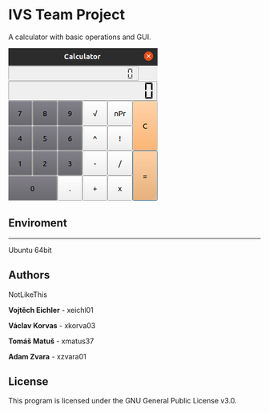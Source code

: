 # IVS Team Project

A calculator with basic operations and GUI. 


![NotLikeThis Calculator](screenshot.png) 

## Enviroment
---------

Ubuntu 64bit

## Authors

NotLikeThis

**Vojtěch Eichler** - xeichl01

**Václav Korvas** - xkorva03

**Tomáš Matuš** - xmatus37 

**Adam Zvara** - xzvara01


## License

This program is licensed under the GNU General Public License v3.0.

